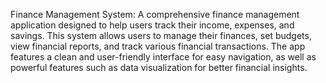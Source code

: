 Finance Management System:
A comprehensive finance management application designed to help users track their income, 
expenses, and savings. This system allows users to manage their finances, set budgets,
view financial reports, and track various financial transactions. The app features a clean
and user-friendly interface for easy navigation, as well as powerful features such as data 
visualization for better financial insights.
